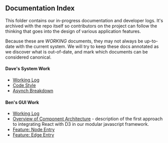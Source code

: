 ## Documentation Index

This folder contains our in-progress documentation and developer logs. It's archived with the repo itself so contributors on the project can follow the thinking that goes into the design of various application features.

Because these are *WORKING* documents, they may not always be up-to-date with the current system. We will try to keep these docs annotated as we discover what is out-of-date, and mark which documents can be considered canonical.

#### Dave's System Work

* [Working Log](_dave_log.md)
* [Code Style](conventions.md)
* [Asynch Breakdown](kinds-of-async.md)

#### Ben's GUI Work

* [Working Log](_ben_log.md)
* [Overview of Component Architecture](Overview_Component_Architecture.md) - description of the first approach to integrating React with D3 in our modular javascript framework.
* [Feature: Node Entry](Feature_NodeSelector.md)
* [Feature: Edge Entry](Feature_EdgeEntry.md)

